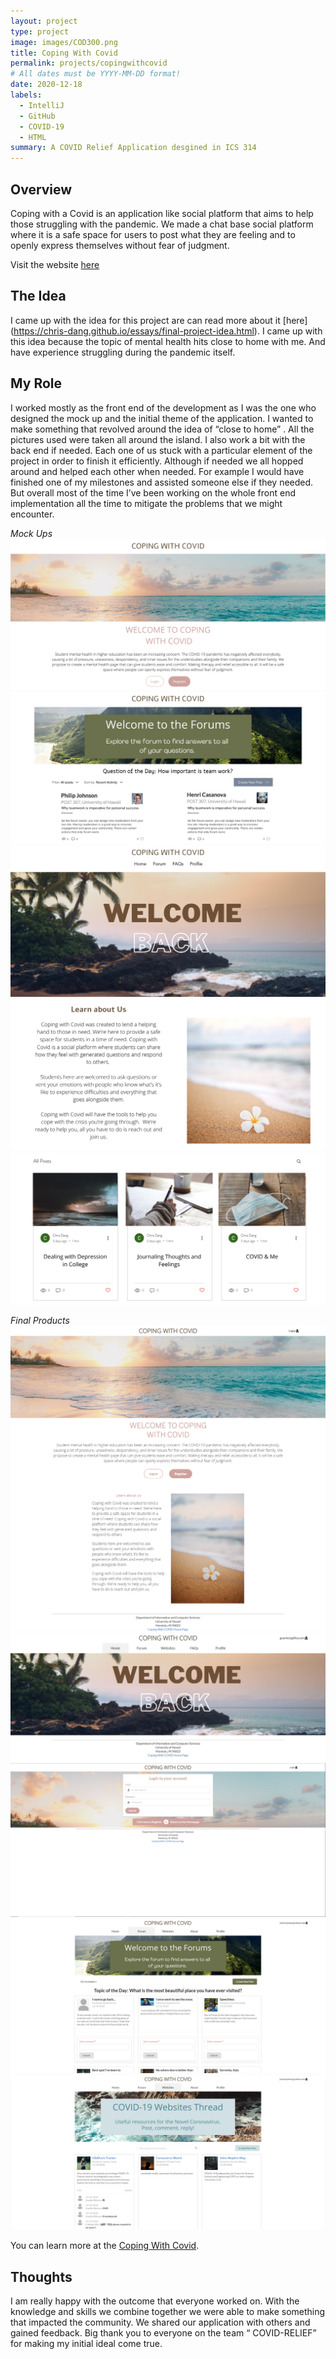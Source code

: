 ```yaml
---
layout: project
type: project
image: images/COD300.png
title: Coping With Covid
permalink: projects/copingwithcovid
# All dates must be YYYY-MM-DD format!
date: 2020-12-18
labels:
  - IntelliJ
  - GitHub
  - COVID-19
  - HTML
summary: A COVID Relief Application desgined in ICS 314
---
```


## Overview
Coping with a Covid is an application like social platform that aims to help those struggling with the pandemic. We made a chat base social platform where it is a safe space for users to post what they are feeling and to openly express themselves without fear of judgment. 

Visit the website [here](https://copingwithpandemic.xyz/#/)

## The Idea

I came up with the idea for this project are can read more about it [here] (https://chris-dang.github.io/essays/final-project-idea.html). I came up with this idea because the topic of mental health hits close to home with me. And have experience struggling during the pandemic itself.

## My Role

I worked mostly as the front end of the development as I was the one who designed the mock up and the initial theme of the application. I wanted to make something that revolved around the idea of “close to home” . All the pictures used were taken all around the island.  I also work a bit with the back end if needed. Each one of us stuck with a particular element of the project in order to finish it efficiently. Although if needed we all hopped around and helped each other when needed. For example I would have finished one of my milestones and assisted someone else if they needed. But overall most of the time I’ve been working on the whole front end implementation all the time to mitigate the problems that we might encounter.

*Mock Ups*
<img class="ui medium left floated image" src="../images/1.png">
<img class="ui medium left floated image" src="../images/2.png">
<img class="ui medium left floated image" src="../images/3.png">
<img class="ui medium left floated image" src="../images/4.png">
<img class="ui medium left floated image" src="../images/6.png">

*Final Products* 
<img class="ui medium left floated image" src="../images/landing_2.jpg">
<img class="ui medium left floated image" src="../images/home.jpeg">
<img class="ui medium left floated image" src="../images/login.2.png">
<img class="ui medium left floated image" src="../images/forumpage0.png">
<img class="ui medium left floated image" src="../images/websitespage0.png">


You can learn more at the [Coping With Covid](https://coping-with-covid.github.io/).


## Thoughts

I am really happy with the outcome that everyone worked on. With the knowledge and skills we combine together we were able to make something that impacted the community. We shared our application with others and gained feedback. Big thank you to everyone on the team “ COVID-RELIEF” for making my initial ideal come true. 
